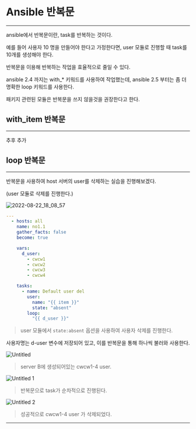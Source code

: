 # Ansible 반복문

---

ansible에서 반복문이란, task를 반복하는 것이다.

예를 들어 사용자 10 명을 만들어야 한다고 가정한다면, user 모듈로 진행할 때 task를 10개를 생성해야 한다.

반복문을 이용해 반복하는 작업을 효율적으로 줄일 수 있다.

ansible 2.4 까지는 with_* 키워드를 사용하여 작업했는데, ansible 2.5 부터는 좀 더 명확한 loop 키워드를 사용한다.

패키지 관련된 모듈은 반복문을 쓰지 않을것을 권장한다고 한다.

## with_item 반복문
---

추후 추가 

## loop 반복문

---

반복문을 사용하여 host 서버의 user를 삭제하는 실습을 진행해보겠다.

(user 모듈로 삭제를 진행한다.)

![2022-08-22_18_08_57](https://user-images.githubusercontent.com/84123877/185886710-8c54a3d1-e925-474d-b3bf-b6bbaf5d5f4c.png)

```yaml
---
  - hosts: all
    name: no1.1
    gather_facts: false
    become: true

    vars:
      d_user:
        - cwcw1
        - cwcw2
        - cwcw3
        - cwcw4

    tasks:
      - name: Default user del
        user:
          name: "{{ item }}"
          state: "absent"
        loop:
          "{{ d_user }}"
```

> user 모듈에서 `state:absent` 옵션을 사용하여 사용자 삭제를 진행한다.
> 

사용자명는 d-user 변수에 저장되어 있고, 이를 반복문을 통해 하나씩 불러와 사용한다.

![Untitled](https://user-images.githubusercontent.com/84123877/185886721-4afcaaba-fb09-4fee-a4dd-229ddd3887ec.png)

> server B에 생성되어있는 cwcw1-4 user.
> 

![Untitled 1](https://user-images.githubusercontent.com/84123877/185886714-88cf660d-4f4f-471d-80f1-b605a4d83f4b.png)

> 반복문으로 task가 순차적으로 진행된다.
> 

![Untitled 2](https://user-images.githubusercontent.com/84123877/185886718-8ab82001-2063-41df-904f-f714ab2d1b5f.png)

> 성공적으로 cwcw1-4 user 가 삭제되었다.
> 

---
